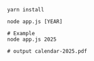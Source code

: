     yarn install

    node app.js [YEAR]
    
    # Example
    node app.js 2025

    # output calendar-2025.pdf
